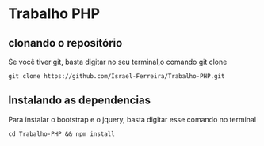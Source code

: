 # Trabalho PHP

## clonando o repositório

Se você tiver git, basta digitar no seu terminal,o comando git clone

`` git clone https://github.com/Israel-Ferreira/Trabalho-PHP.git ``

## Instalando as dependencias

Para instalar o bootstrap e o jquery, basta digitar esse comando no terminal

``cd Trabalho-PHP && npm install ``

